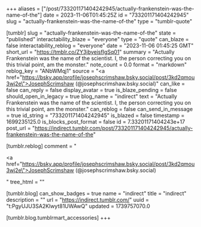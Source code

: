+++
aliases = ["/post/733201171404242945/actually-frankenstein-was-the-name-of-the"]
date = 2023-11-06T01:45:25Z
id = "733201171404242945"
slug = "actually-frankenstein-was-the-name-of-the"
type = "tumblr-quote"

[tumblr]
slug = "actually-frankenstein-was-the-name-of-the"
state = "published"
interactability_blaze = "everyone"
type = "quote"
can_blaze = false
interactability_reblog = "everyone"
date = "2023-11-06 01:45:25 GMT"
short_url = "https://tmblr.co/ZY3jbyeisfIgSq01"
summary = "Actually Frankenstein was the name of the scientist. I, the person correcting you on this trivial point, am the monster."
note_count = 0.0
format = "markdown"
reblog_key = "ANbWMqj1"
source = "<a href=\"https://bsky.app/profile/josephscrimshaw.bsky.social/post/3kd2qmou3wj2e\">JosephScrimshaw (@josephscrimshaw.bsky.social)</a>"
can_like = false
can_reply = false
display_avatar = true
is_blaze_pending = false
should_open_in_legacy = true
blog_name = "indirect"
text = "Actually Frankenstein was the name of the scientist. I, the person correcting you on this trivial point, am the monster."
can_reblog = false
can_send_in_message = true
id_string = "733201171404242945"
is_blazed = false
timestamp = 1699235125.0
is_blocks_post_format = false
id = 7.33201171404243e+17
post_url = "https://indirect.tumblr.com/post/733201171404242945/actually-frankenstein-was-the-name-of-the"

[tumblr.reblog]
comment = "<p><a href=\"https://bsky.app/profile/josephscrimshaw.bsky.social/post/3kd2qmou3wj2e\">JosephScrimshaw (@josephscrimshaw.bsky.social)</a></p>"
tree_html = ""

[tumblr.blog]
can_show_badges = true
name = "indirect"
title = "indirect"
description = ""
url = "https://indirect.tumblr.com/"
uuid = "t:PgyUJU3SA2Klwyt81UWAwQ"
updated = 1739757070.0

[tumblr.blog.tumblrmart_accessories]
+++
